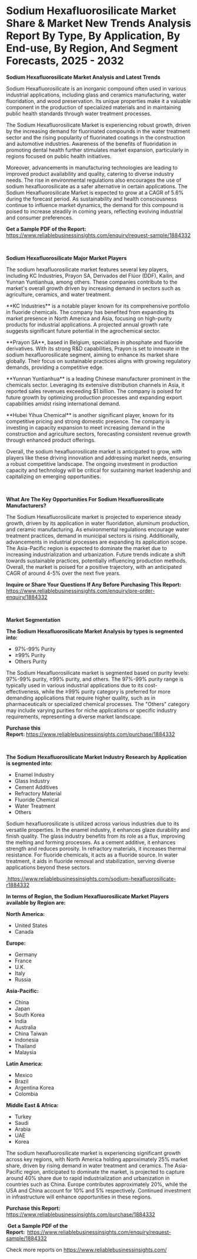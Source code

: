 <p><h1>Sodium Hexafluorosilicate Market Share & Market New Trends Analysis Report By Type, By Application, By End-use, By Region, And Segment Forecasts, 2025 - 2032</h1></p><p><strong>Sodium Hexafluorosilicate Market Analysis and Latest Trends</strong></p>
<p><p>Sodium Hexafluorosilicate is an inorganic compound often used in various industrial applications, including glass and ceramics manufacturing, water fluoridation, and wood preservation. Its unique properties make it a valuable component in the production of specialized materials and in maintaining public health standards through water treatment processes. </p><p>The Sodium Hexafluorosilicate Market is experiencing robust growth, driven by the increasing demand for fluorinated compounds in the water treatment sector and the rising popularity of fluorinated coatings in the construction and automotive industries. Awareness of the benefits of fluoridation in promoting dental health further stimulates market expansion, particularly in regions focused on public health initiatives.</p><p>Moreover, advancements in manufacturing technologies are leading to improved product availability and quality, catering to diverse industry needs. The rise in environmental regulations also encourages the use of sodium hexafluorosilicate as a safer alternative in certain applications. The Sodium Hexafluorosilicate Market is expected to grow at a CAGR of 5.6% during the forecast period. As sustainability and health consciousness continue to influence market dynamics, the demand for this compound is poised to increase steadily in coming years, reflecting evolving industrial and consumer preferences.</p></p>
<p><strong>Get a Sample PDF of the Report:&nbsp;</strong> <a href="https://www.reliablebusinessinsights.com/enquiry/request-sample/1884332?utm_campaign=2098&utm_medium=2&utm_source=Github&utm_content=ia&utm_term=30012025&utm_id=sodium-hexafluorosilicate">https://www.reliablebusinessinsights.com/enquiry/request-sample/1884332</a></p>
<p>&nbsp;</p>
<p><strong>Sodium Hexafluorosilicate Major Market Players</strong></p>
<p><p>The sodium hexafluorosilicate market features several key players, including KC Industries, Prayon SA, Derivados del Flúor (DDF), Kailin, and Yunnan Yuntianhua, among others. These companies contribute to the market's overall growth driven by increasing demand in sectors such as agriculture, ceramics, and water treatment.</p><p>**KC Industries** is a notable player known for its comprehensive portfolio in fluoride chemicals. The company has benefited from expanding its market presence in North America and Asia, focusing on high-purity products for industrial applications. A projected annual growth rate suggests significant future potential in the agrochemical sector.</p><p>**Prayon SA**, based in Belgium, specializes in phosphate and fluoride derivatives. With its strong R&D capabilities, Prayon is set to innovate in the sodium hexafluorosilicate segment, aiming to enhance its market share globally. Their focus on sustainable practices aligns with growing regulatory demands, providing a competitive edge.</p><p>**Yunnan Yuntianhua** is a leading Chinese manufacturer prominent in the chemicals sector. Leveraging its extensive distribution channels in Asia, it reported sales revenues exceeding $1 billion. The company is poised for future growth by optimizing production processes and expanding export capabilities amidst rising international demand.</p><p>**Hubei Yihua Chemical** is another significant player, known for its competitive pricing and strong domestic presence. The company is investing in capacity expansion to meet increasing demand in the construction and agriculture sectors, forecasting consistent revenue growth through enhanced product offerings.</p><p>Overall, the sodium hexafluorosilicate market is anticipated to grow, with players like these driving innovation and addressing market needs, ensuring a robust competitive landscape. The ongoing investment in production capacity and technology will be critical for sustaining market leadership and capitalizing on emerging opportunities.</p></p>
<p>&nbsp;</p>
<p><strong>What Are The Key Opportunities For Sodium Hexafluorosilicate Manufacturers?</strong></p>
<p><p>The Sodium Hexafluorosilicate market is projected to experience steady growth, driven by its application in water fluoridation, aluminum production, and ceramic manufacturing. As environmental regulations encourage water treatment practices, demand in municipal sectors is rising. Additionally, advancements in industrial processes are expanding its application scope. The Asia-Pacific region is expected to dominate the market due to increasing industrialization and urbanization. Future trends indicate a shift towards sustainable practices, potentially influencing production methods. Overall, the market is poised for a positive trajectory, with an anticipated CAGR of around 4-5% over the next five years.</p></p>
<p><strong>Inquire or Share Your Questions If Any Before Purchasing This Report:</strong> <a href="https://www.reliablebusinessinsights.com/enquiry/pre-order-enquiry/1884332?utm_campaign=2098&utm_medium=2&utm_source=Github&utm_content=ia&utm_term=30012025&utm_id=sodium-hexafluorosilicate">https://www.reliablebusinessinsights.com/enquiry/pre-order-enquiry/1884332</a></p>
<p>&nbsp;</p>
<p><strong>Market Segmentation</strong></p>
<p><strong>The Sodium Hexafluorosilicate Market Analysis by types is segmented into:</strong></p>
<p><ul><li>97%-99% Purity</li><li>≥99% Purity</li><li>Others Purity</li></ul></p>
<p><p>The Sodium Hexafluorosilicate market is segmented based on purity levels: 97%-99% purity, ≥99% purity, and others. The 97%-99% purity range is typically used in various industrial applications due to its cost-effectiveness, while the ≥99% purity category is preferred for more demanding applications that require higher quality, such as in pharmaceuticals or specialized chemical processes. The "Others" category may include varying purities for niche applications or specific industry requirements, representing a diverse market landscape.</p></p>
<p><strong>Purchase this Report:&nbsp;</strong><a href="https://www.reliablebusinessinsights.com/purchase/1884332?utm_campaign=2098&utm_medium=2&utm_source=Github&utm_content=ia&utm_term=30012025&utm_id=sodium-hexafluorosilicate">https://www.reliablebusinessinsights.com/purchase/1884332</a></p>
<p>&nbsp;</p>
<p><strong>The Sodium Hexafluorosilicate Market Industry Research by Application is segmented into:</strong></p>
<p><ul><li>Enamel Industry</li><li>Glass Industry</li><li>Cement Additives</li><li>Refractory Material</li><li>Fluoride Chemical</li><li>Water Treatment</li><li>Others</li></ul></p>
<p><p>Sodium hexafluorosilicate is utilized across various industries due to its versatile properties. In the enamel industry, it enhances glaze durability and finish quality. The glass industry benefits from its role as a flux, improving the melting and forming processes. As a cement additive, it enhances strength and reduces porosity. In refractory materials, it increases thermal resistance. For fluoride chemicals, it acts as a fluoride source. In water treatment, it aids in fluoride removal and stabilization, serving diverse applications beyond these sectors.</p></p>
<p><a href="https://www.reliablebusinessinsights.com/sodium-hexafluorosilicate-r1884332?utm_campaign=2098&utm_medium=2&utm_source=Github&utm_content=ia&utm_term=30012025&utm_id=sodium-hexafluorosilicate">&nbsp;https://www.reliablebusinessinsights.com/sodium-hexafluorosilicate-r1884332</a></p>
<p><strong>In terms of Region, the Sodium Hexafluorosilicate Market Players available by Region are:</strong></p>
<p>
    <p> <strong> North America: </strong>
        <ul>
            <li>United States</li>
            <li>Canada</li>
        </ul>
        </p> 
    <p> <strong> Europe: </strong>
        <ul>
            <li>Germany</li>
            <li>France</li>
            <li>U.K.</li>
            <li>Italy</li>
            <li>Russia</li>
        </ul>
        </p> 
    <p> <strong> Asia-Pacific: </strong>
        <ul>
            <li>China</li>
            <li>Japan</li>
            <li>South Korea</li>
            <li>India</li>
            <li>Australia</li>
            <li>China Taiwan</li>
            <li>Indonesia</li>
            <li>Thailand</li>
            <li>Malaysia</li>
        </ul>
        </p> 
    <p> <strong> Latin America: </strong>
        <ul>
            <li>Mexico</li>
            <li>Brazil</li>
            <li>Argentina Korea</li>
            <li>Colombia</li>
        </ul>
        </p> 
    <p> <strong> Middle East & Africa: </strong>
        <ul>
            <li>Turkey</li>
            <li>Saudi</li>
            <li>Arabia</li>
            <li>UAE</li>
            <li>Korea</li>
        </ul>
    </p>
    </p>
<p><p>The sodium hexafluorosilicate market is experiencing significant growth across key regions, with North America holding approximately 25% market share, driven by rising demand in water treatment and ceramics. The Asia-Pacific region, anticipated to dominate the market, is projected to capture around 40% share due to rapid industrialization and urbanization in countries such as China. Europe contributes approximately 20%, while the USA and China account for 10% and 5% respectively. Continued investment in infrastructure will enhance opportunities in these regions.</p></p>
<p><strong>Purchase this Report: </strong><a href="https://www.reliablebusinessinsights.com/purchase/1884332?utm_campaign=2098&utm_medium=2&utm_source=Github&utm_content=ia&utm_term=30012025&utm_id=sodium-hexafluorosilicate">https://www.reliablebusinessinsights.com/purchase/1884332</a></p>
<p>&nbsp;<strong>Get a Sample PDF of the Report:&nbsp;&nbsp;</strong><a href="https://www.reliablebusinessinsights.com/enquiry/request-sample/1884332?utm_campaign=2098&utm_medium=2&utm_source=Github&utm_content=ia&utm_term=30012025&utm_id=sodium-hexafluorosilicate">https://www.reliablebusinessinsights.com/enquiry/request-sample/1884332</a></p>
<p><strong></strong></p>
<p>Check more reports on <a href="https://www.reliablebusinessinsights.com/?utm_campaign=2098&utm_medium=2&utm_source=Github&utm_content=ia&utm_term=30012025&utm_id=sodium-hexafluorosilicate">https://www.reliablebusinessinsights.com/</a></p>